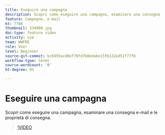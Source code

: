 ```yaml
---
title: Eseguire una campagna
description: Scopri come eseguire una campagna, esaminare una consegna e-mail e le proprietà di consegna.
feature: Campagne, e-mail
kt: 7786
thumbnail: 334908.jpg
doc-type: feature video
activity: use
team: WWFRE
role: User
level: Beginner
source-git-commit: bc6955acd0ef78fd7b8edabe15fb122ed51f77f6
workflow-type: tm+mt
source-wordcount: '0'
ht-degree: 0%

---
```



# Eseguire una campagna

Scopri come eseguire una campagna, esaminare una consegna e-mail e le proprietà di consegna.

>[!VIDEO](https://video.tv.adobe.com/v/334908?quality=12)
